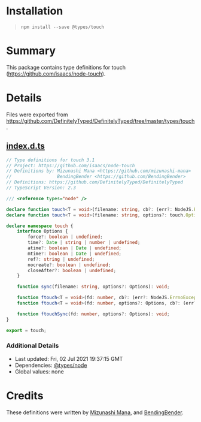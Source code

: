 # Installation
> `npm install --save @types/touch`

# Summary
This package contains type definitions for touch (https://github.com/isaacs/node-touch).

# Details
Files were exported from https://github.com/DefinitelyTyped/DefinitelyTyped/tree/master/types/touch.
## [index.d.ts](https://github.com/DefinitelyTyped/DefinitelyTyped/tree/master/types/touch/index.d.ts)
````ts
// Type definitions for touch 3.1
// Project: https://github.com/isaacs/node-touch
// Definitions by: Mizunashi Mana <https://github.com/mizunashi-mana>
//                 BendingBender <https://github.com/BendingBender>
// Definitions: https://github.com/DefinitelyTyped/DefinitelyTyped
// TypeScript Version: 2.3

/// <reference types="node" />

declare function touch<T = void>(filename: string, cb?: (err?: NodeJS.ErrnoException) => T): Promise<T>;
declare function touch<T = void>(filename: string, options?: touch.Options, cb?: (err?: NodeJS.ErrnoException) => T): Promise<T>;

declare namespace touch {
    interface Options {
        force?: boolean | undefined;
        time?: Date | string | number | undefined;
        atime?: boolean | Date | undefined;
        mtime?: boolean | Date | undefined;
        ref?: string | undefined;
        nocreate?: boolean | undefined;
        closeAfter?: boolean | undefined;
    }

    function sync(filename: string, options?: Options): void;

    function ftouch<T = void>(fd: number, cb?: (err?: NodeJS.ErrnoException) => T): Promise<T>;
    function ftouch<T = void>(fd: number, options?: Options, cb?: (err?: NodeJS.ErrnoException) => T): Promise<T>;

    function ftouchSync(fd: number, options?: Options): void;
}

export = touch;

````

### Additional Details
 * Last updated: Fri, 02 Jul 2021 19:37:15 GMT
 * Dependencies: [@types/node](https://npmjs.com/package/@types/node)
 * Global values: none

# Credits
These definitions were written by [Mizunashi Mana](https://github.com/mizunashi-mana), and [BendingBender](https://github.com/BendingBender).
